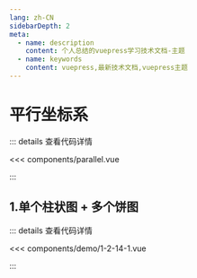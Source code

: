 ```yaml
---
lang: zh-CN
sidebarDepth: 2
meta:
  - name: description
    content: 个人总结的vuepress学习技术文档-主题
  - name: keywords
    content: vuepress,最新技术文档,vuepress主题
---
```


# 平行坐标系

::: details 查看代码详情

<<< components/parallel.vue

:::

## 1.单个柱状图 + 多个饼图

  <Container url="/resume/?type=echarts&name=1-2-14-1.vue" />

::: details 查看代码详情

<<< components/demo/1-2-14-1.vue

:::
